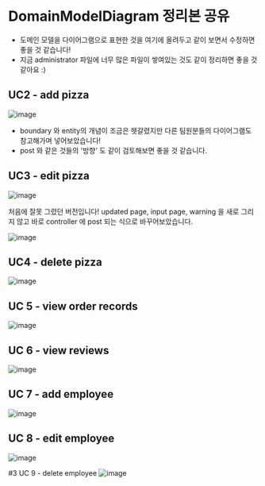 # DomainModelDiagram 정리본 공유
- 도메인 모델을 다이어그램으로 표현한 것을 여기에 올려두고 같이 보면서 수정하면 좋을 것 같습니다!
- 지금 administrator 파일에 너무 많은 파일이 쌓여있는 것도 같이 정리하면 좋을 것 같아요 :)

## UC2 - add pizza
![image](https://user-images.githubusercontent.com/37579661/114932778-d7dd5880-9e72-11eb-9a04-f5420d47bc3d.png)
- boundary 와 entity의 개념이 조금은 헷갈렸지만 다른 팀원분들의 다이어그램도 참고해가며 넣어보았습니다!
- post 와 같은 것들의 '방향' 도 같이 검토해보면 좋을 것 같습니다.

## UC3 - edit pizza
![image](https://user-images.githubusercontent.com/37579661/114932987-20951180-9e73-11eb-83ef-5db0a1d1a11b.png)

처음에 잘못 그렸던 버전입니다! 
updated page, input page, warning 을 새로 그리지 않고 바로 controller 에 post 되는 식으로 바꾸어보았습니다. 

![image](https://user-images.githubusercontent.com/37579661/114933382-913c2e00-9e73-11eb-8d72-3c9ba99a46c7.png)

## UC4 - delete pizza
![image](https://user-images.githubusercontent.com/37579661/114933765-03ad0e00-9e74-11eb-9e63-22e2e50ac4c2.png)


## UC 5 - view order records 
![image](https://user-images.githubusercontent.com/37579661/114933849-22130980-9e74-11eb-9b5e-788f349b6eb3.png)

## UC 6 - view reviews
![image](https://user-images.githubusercontent.com/37579661/114933955-4373f580-9e74-11eb-8268-514ffc1d48a3.png)

## UC 7 - add employee
![image](https://user-images.githubusercontent.com/37579661/114934045-5be41000-9e74-11eb-9383-71049c604148.png)

## UC 8 - edit employee
![image](https://user-images.githubusercontent.com/37579661/114934128-79b17500-9e74-11eb-94de-67f25a1cdc56.png)

#3 UC 9 - delete employee
![image](https://user-images.githubusercontent.com/37579661/114934165-86ce6400-9e74-11eb-9b9e-923c61758dd5.png)
